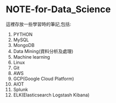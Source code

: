 # NOTE-for-Data_Science
這裡存放一些學習時的筆記,包括:

1. PYTHON
2. MySQL
3. MongoDB
4. Data Mining(資料分析及處理)
5. Machine learning
6. Linux
7. Git
8. AWS
9. GCP(Google Cloud Platform)
10. AIOT
11. Splunk
12. ELK(Elasticsearch Logstash Kibana)
